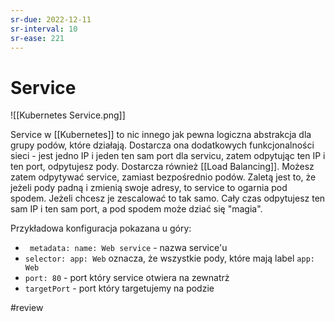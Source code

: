 ```yaml
---
sr-due: 2022-12-11
sr-interval: 10
sr-ease: 221
---
```


# Service

![[Kubernetes Service.png]]

Service w [[Kubernetes]] to nic innego jak pewna logiczna abstrakcja dla grupy podów, które działają. Dostarcza ona dodatkowych funkcjonalności sieci - jest jedno IP i jeden ten sam port dla servicu, zatem odpytując ten IP i ten port, odpytujesz pody. Dostarcza również [[Load Balancing]]. 
Możesz zatem odpytywać service, zamiast bezpośrednio podów. Zaletą jest to, że jeżeli pody padną i zmienią swoje adresy, to service to ogarnia pod spodem. Jeżeli chcesz je zescalować to tak samo. 
Cały czas odpytujesz ten sam IP i ten sam port, a pod spodem może dziać się "magia".

Przykładowa konfiguracja pokazana u góry:
- ` metadata: name: Web service` - nazwa service'u
- `selector: app: Web` oznacza, że wszystkie pody, które mają label `app: Web`
- `port: 80` - port który service otwiera na zewnatrż
- `targetPort` - port który targetujemy na podzie

#review 